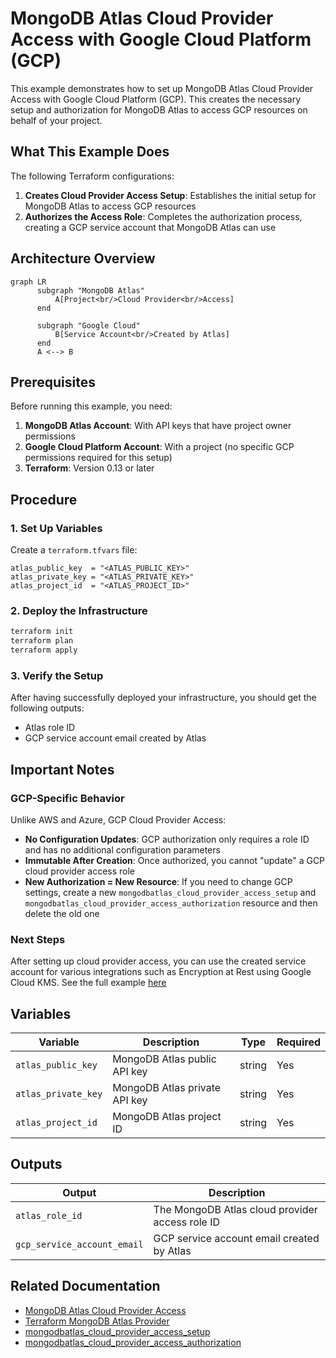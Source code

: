 # MongoDB Atlas Cloud Provider Access with Google Cloud Platform (GCP)

This example demonstrates how to set up MongoDB Atlas Cloud Provider Access with Google Cloud Platform (GCP). This creates the necessary setup and authorization for MongoDB Atlas to access GCP resources on behalf of your project.

## What This Example Does

The following Terraform configurations:

1. **Creates Cloud Provider Access Setup**: Establishes the initial setup for MongoDB Atlas to access GCP resources
2. **Authorizes the Access Role**: Completes the authorization process, creating a GCP service account that MongoDB Atlas can use

## Architecture Overview

```mermaid
graph LR
      subgraph "MongoDB Atlas"
          A[Project<br/>Cloud Provider<br/>Access]
      end

      subgraph "Google Cloud"
          B[Service Account<br/>Created by Atlas]
      end
      A <--> B
```

## Prerequisites

Before running this example, you need:

1. **MongoDB Atlas Account**: With API keys that have project owner permissions
2. **Google Cloud Platform Account**: With a project (no specific GCP permissions required for this setup)
3. **Terraform**: Version 0.13 or later

## Procedure

### 1. Set Up Variables

Create a `terraform.tfvars` file:

```hcl
atlas_public_key  = "<ATLAS_PUBLIC_KEY>"
atlas_private_key = "<ATLAS_PRIVATE_KEY>"
atlas_project_id  = "<ATLAS_PROJECT_ID>"
```

### 2. Deploy the Infrastructure

```bash
terraform init
terraform plan
terraform apply
```

### 3. Verify the Setup

After having successfully deployed your infrastructure, you should get the following outputs:
- Atlas role ID
- GCP service account email created by Atlas

## Important Notes

### GCP-Specific Behavior

Unlike AWS and Azure, GCP Cloud Provider Access:
- **No Configuration Updates**: GCP authorization only requires a role ID and has no additional configuration parameters
- **Immutable After Creation**: Once authorized, you cannot "update" a GCP cloud provider access role
- **New Authorization = New Resource**: If you need to change GCP settings, create a new `mongodbatlas_cloud_provider_access_setup` and `mongodbatlas_cloud_provider_access_authorization` resource and then delete the old one

### Next Steps

After setting up cloud provider access, you can use the created service account for various integrations such as Encryption at Rest using Google Cloud KMS. See the full example [here](https://github.com/mongodb/terraform-provider-mongodbatlas/tree/master/examples/mongodbatlas_encryption_at_rest/gcp)

## Variables

| Variable | Description | Type | Required |
|----------|-------------|------|----------|
| `atlas_public_key` | MongoDB Atlas public API key | string | Yes |
| `atlas_private_key` | MongoDB Atlas private API key | string | Yes |
| `atlas_project_id` | MongoDB Atlas project ID | string | Yes |

## Outputs

| Output | Description |
|--------|-------------|
| `atlas_role_id` | The MongoDB Atlas cloud provider access role ID |
| `gcp_service_account_email` | GCP service account email created by Atlas |

## Related Documentation

- [MongoDB Atlas Cloud Provider Access](https://www.mongodb.com/docs/atlas/security/customer-key-management/)
- [Terraform MongoDB Atlas Provider](https://registry.terraform.io/providers/mongodb/mongodbatlas/latest/docs)
- [mongodbatlas_cloud_provider_access_setup](https://registry.terraform.io/providers/mongodb/mongodbatlas/latest/docs/resources/cloud_provider_access)
- [mongodbatlas_cloud_provider_access_authorization](https://registry.terraform.io/providers/mongodb/mongodbatlas/latest/docs/resources/cloud_provider_access)

